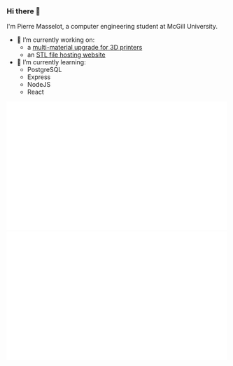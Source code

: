 ### Hi there 👋

I'm Pierre Masselot, a computer engineering student at McGill University.

- 🔭 I’m currently working on: 
   - a [multi-material upgrade for 3D printers](https://github.com/PierreMasselot1/Material-Switching-Unit)
    - an [STL file hosting website](https://github.com/PierreMasselot1/STLstuff)
- 🌱 I’m currently learning:
    - PostgreSQL[](https://img.shields.io/badge/PostgreSQL-316192?style=for-the-badge&logo=postgresql&logoColor=white)
    - Express[](https://img.shields.io/badge/Express.js-000000?style=for-the-badge&logo=express&logoColor=white)
    - NodeJS[](https://img.shields.io/badge/Node.js-339933?style=for-the-badge&logo=nodedotjs&logoColor=white)
    - React [](https://img.shields.io/badge/-ReactJs-61DAFB?logo=react)

![](https://github.com/PierreMasselot1/githubstats/blob/master/generated/overview.svg)
![](https://github.com/PierreMasselot1/githubstats/blob/master/generated/overview.svg)
